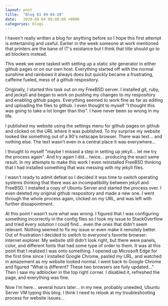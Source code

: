 ```yaml
---
layout: post
title:  "Blog 01 09-04-20"
date:   2020-09-04 00:00:00 +0000
categories: blogs
---
```

I haven't really written a blog for anything before so I hope this first attempt is entertaining and useful. Earlier in the week someone at work mentioned that printers are the bane of IT's existance but I think that title should go to ad blockers instead. 

This week we were tasked with setting up a static site generator in either github pages or on our own host. Everything started off with the normal sunshine and rainbows it always does but quickly became a frustrating, caffeine fueled, mess of a github respository.

Originally, I started this task out on my FreeBSD server. I installed git, ruby, and jeckyll and began to work on pushing my changes to my respository and enabling github pages. Everything seemed to work fine as far as editing and uploading the files to github. I even thought to myself "I thought this was going to take a lot longer than this". I have never been so wrong in my life.

I published my website using the settings menu for github pages on github and clicked on the URL where it was published. To my surprise my website looked like something out of a 90's netscape browser. There was text... and nothing else. The text wasn't even in a central place it was everywhere...

I thought to myself "maybe I missed a step in setting up jekyll... let me try the process again". And try again I did... twice... producing the exact same result. In my attempts to make this work I even reinstalled FreeBSD thinking that I had installed something that was messing with my jekyll files. 

I wasn't ready to admit defeat so I decided it was time to switch operating systems thinking that there was an incompatibility between jekyll and FreeBSD. I installed a copy of Ubuntu Server and started the process over. I even deleted my original github respository and made a new one. I went through the whole process again, clicked on my URL, and was left with further dissapointment. 

At this point I wasn't sure what was wrong. I figured that I was configuring something incorrectly in the config files so I took my issue to StackOverflow and tried every solution I could find... even the ones that didn't seem relevant. Nothing seemed to fix my issue or even make it remotely better. 
Out of frustration I decided to switch to everyone's favorite browser: internet explorer. My website still didn't look right, but there were panels, color, and different fonts that had some type of order to them. It was at this point that I realized I was onto something. I opened up Microsoft Edge for the first time since I installed Google Chrome, pasted my URL, and watched in amazement as my website looked normal. I went back to Google Chrome and figured "What is different? These two browsers are fuily updated..." Then I saw my adblocker in the top right corner. I disabled it, refreshed the page, and everything was fine.

Now I'm here... several hours later... in my new, probably uneeded, Ubuntu Server VM typing this blog. I think I need to relook at my troubleshooting process for website issues...

